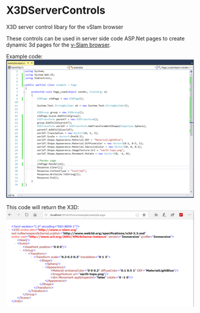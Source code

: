 # X3DServerControls
X3D server control libary for the vSlam browser

These controls can be used in server side code ASP.Net pages to create dynamic 3d pages for the [v-Slam browser](https://www.v-slam.org).


Example code:
![Example page behind code](example/example.png)

This code will return the X3D:
![Example return xml](example/example2.png)

